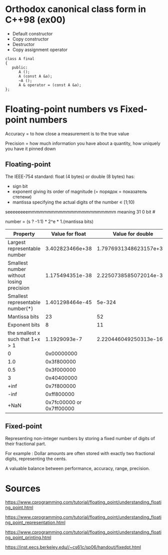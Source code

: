 # Orthodox canonical class form in C++98 (ex00)

- Default constructor
- Copy constructor
- Destructor
- Copy assignment operator

```
class A final
{
   public:
      A ();
      A (const A &a);
      ~A ();
      A & operator = (const A &a);
};
```
# Floating-point numbers vs Fixed-point numbers
Accuracy = to how close a measurement is to the true value

Precision = how much information you have about a quantity, how uniquely you have it pinned down


## Floating-point

The IEEE-754 standard: float (4 bytes) or double (8 bytes) has:
- sign bit
- exponent giving its order of magnitude (= порядок = показатель степени)
- mantissa specifying the actual digits of the number ∊ [1;10) 

 seeeeeeeemmmmmmmmmmmmmmmmmmmmmmm    meaning
31                              0    bit #

number = (s ? -1:1) * 2^e * 1.(mantissa bits)

Property	                                 | Value for float	         | Value for double
------------------------------------------|--------------------------|------------------------
Largest representable number	            | 3.402823466e+38	         | 1.7976931348623157e+308
Smallest number without losing precision	| 1.175494351e-38	         | 2.2250738585072014e-308
Smallest representable number(*)	         | 1.401298464e-45	         | 5e-324
Mantissa bits	                           | 23	                     | 52
Exponent bits	                           | 8	                     | 11
the smallest x such that 1+x > 1          | 1.1929093e-7	            | 2.220446049250313e-16
0                                         | 0x00000000               |
1.0                                       | 0x3f800000               |
0.5                                       | 0x3f000000               |
3                                         | 0x40400000               |
+inf                                      | 0x7f800000               |
-inf                                      | 0xff800000               |
+NaN                                      | 0x7fc00000 or 0x7ff00000 |


## Fixed-point

Representing non-integer numbers by storing a fixed number of digits of their fractional part. 

For example : Dollar amounts are often stored with exactly two fractional digits, representing the cents.

A valuable balance between performance, accuracy, range, precision.


# Sources
https://www.cprogramming.com/tutorial/floating_point/understanding_floating_point.html

https://www.cprogramming.com/tutorial/floating_point/understanding_floating_point_representation.html

https://www.cprogramming.com/tutorial/floating_point/understanding_floating_point_printing.html

https://inst.eecs.berkeley.edu//~cs61c/sp06/handout/fixedpt.html 
